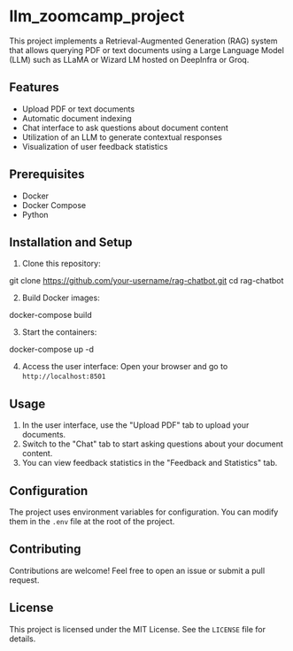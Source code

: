 # llm_zoomcamp_project

This project implements a Retrieval-Augmented Generation (RAG) system that allows querying PDF or text documents using a Large Language Model (LLM) such as LLaMA or Wizard LM hosted on DeepInfra or Groq.

## Features

- Upload PDF or text documents
- Automatic document indexing
- Chat interface to ask questions about document content
- Utilization of an LLM to generate contextual responses
- Visualization of user feedback statistics

## Prerequisites

- Docker
- Docker Compose
- Python

## Installation and Setup

1. Clone this repository:

git clone https://github.com/your-username/rag-chatbot.git
cd rag-chatbot

2. Build Docker images:

docker-compose build

3. Start the containers:

docker-compose up -d

4. Access the user interface:
Open your browser and go to `http://localhost:8501`

## Usage

1. In the user interface, use the "Upload PDF" tab to upload your documents.
2. Switch to the "Chat" tab to start asking questions about your document content.
3. You can view feedback statistics in the "Feedback and Statistics" tab.

## Configuration

The project uses environment variables for configuration. You can modify them in the `.env` file at the root of the project.

## Contributing

Contributions are welcome! Feel free to open an issue or submit a pull request.

## License

This project is licensed under the MIT License. See the `LICENSE` file for details.
